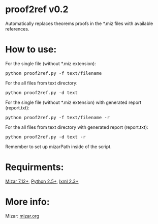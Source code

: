 proof2ref v0.2
==============

Automatically replaces theorems proofs in the *.miz files with available references.

How to use:
===========
For the single file (without *.miz extension):
<pre>python proof2ref.py -f text/filename</pre>

For the all files from text directory:
<pre>python proof2ref.py -d text</pre>

For the single file (without *.miz extension) with generated report (report.txt):
<pre>python proof2ref.py -f text/filename -r</pre>

For the all files from text directory with generated report (report.txt):
<pre>python proof2ref.py -d text -r</pre>

Remember to set up mizarPath inside of the script.

Requirments:
============
[Mizar 7.12+](http://mizar.org/), [Python 2.5+](http://python.org/), [lxml 2.3+](http://lxml.de/)

More info:
==========
Mizar: [mizar.org](http://mizar.org)
